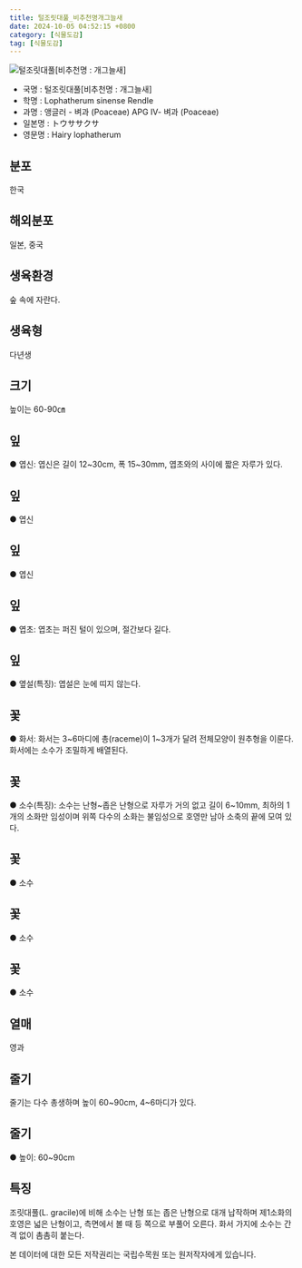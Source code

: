 ```yaml
---
title: 털조릿대풀_비추천명개그늘새
date: 2024-10-05 04:52:15 +0800
category: [식물도감]
tag: [식물도감]
---
```




![털조릿대풀[비추천명 : 개그늘새]](/fileUpload/plants/basic/Gramineae/Lophatherum/14560/14560_1_th2.jpg)
- 국명 : 털조릿대풀[비추천명 : 개그늘새]
- 학명 : Lophatherum sinense Rendle
- 과명 : 앵글러 - 벼과 (Poaceae) APG Ⅳ- 벼과 (Poaceae)
- 일본명 : トウササクサ
- 영문명 : Hairy lophatherum


## 분포
한국
## 해외분포
일본, 중국
## 생육환경
숲 속에 자란다.
## 생육형
다년생
## 크기
높이는 60-90㎝
## 잎
● 엽신: 엽신은 길이 12~30cm, 폭 15~30mm, 엽초와의 사이에 짧은 자루가 있다.
## 잎
● 엽신
## 잎
● 엽신
## 잎
● 엽초: 엽초는 퍼진 털이 있으며, 절간보다 길다.
## 잎
● 옆설(특징): 엽설은 눈에 띠지 않는다.
## 꽃
● 화서: 화서는 3~6마디에 총(raceme)이 1~3개가 달려 전체모양이 원추형을 이룬다. 화서에는 소수가 조밀하게 배열된다.
## 꽃
● 소수(특징): 소수는 난형~좁은 난형으로 자루가 거의 없고 길이 6~10mm, 최하의 1개의 소화만 임성이며 위쪽 다수의 소화는 불임성으로 호영만 남아 소축의 끝에 모여 있다.
## 꽃
● 소수
## 꽃
● 소수
## 꽃
● 소수
## 열매
영과
## 줄기
줄기는 다수 총생하며 높이 60~90cm, 4~6마디가 있다.
## 줄기
● 높이: 60~90cm
## 특징
조릿대풀(L. gracile)에 비해 소수는 난형 또는 좁은 난형으로 대개 납작하며 제1소화의 호영은 넓은 난형이고, 측면에서 볼 때 등 쪽으로 부풀어 오른다. 화서 가지에 소수는 간격 없이 촘촘히 붙는다.






본 데이터에 대한 모든 저작권리는 국립수목원 또는 원저작자에게 있습니다.
